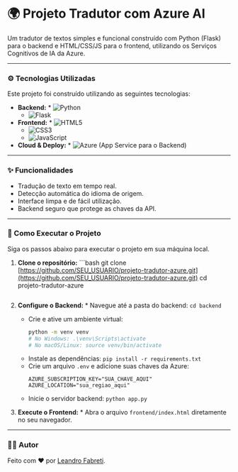 # 🌍 Projeto Tradutor com Azure AI

Um tradutor de textos simples e funcional construído com Python (Flask) para o backend e HTML/CSS/JS para o frontend, utilizando os Serviços Cognitivos de IA da Azure.

---

### ⚙️ Tecnologias Utilizadas

Este projeto foi construído utilizando as seguintes tecnologias:

* **Backend:**    * ![Python](https://img.shields.io/badge/Python-3776AB?style=for-the-badge&logo=python&logoColor=white)
    * ![Flask](https://img.shields.io/badge/Flask-000000?style=for-the-badge&logo=flask&logoColor=white)
* **Frontend:**    * ![HTML5](https://img.shields.io/badge/HTML5-E34F26?style=for-the-badge&logo=html5&logoColor=white)
    * ![CSS3](https://img.shields.io/badge/CSS3-1572B6?style=for-the-badge&logo=css3&logoColor=white)
    * ![JavaScript](https://img.shields.io/badge/JavaScript-F7DF1E?style=for-the-badge&logo=javascript&logoColor=black)
* **Cloud & Deploy:**    * ![Azure](https://img.shields.io/badge/Azure-0078D4?style=for-the-badge&logo=microsoftazure&logoColor=white) (App Service para o Backend)

---

### ✨ Funcionalidades

* Tradução de texto em tempo real.
* Detecção automática do idioma de origem.
* Interface limpa e de fácil utilização.
* Backend seguro que protege as chaves da API.

---

### 🚀 Como Executar o Projeto

Siga os passos abaixo para executar o projeto em sua máquina local.

1.  **Clone o repositório:**    ```bash
    git clone [https://github.com/SEU_USUARIO/projeto-tradutor-azure.git](https://github.com/SEU_USUARIO/projeto-tradutor-azure.git)
    cd projeto-tradutor-azure
    ```

2.  **Configure o Backend:**    * Navegue até a pasta do backend: `cd backend`
    * Crie e ative um ambiente virtual:
        ```bash
        python -m venv venv
        # No Windows: .\venv\Scripts\activate
        # No macOS/Linux: source venv/bin/activate
        ```
    * Instale as dependências: `pip install -r requirements.txt`
    * Crie um arquivo `.env` e adicione suas chaves da Azure:
        ```env
        AZURE_SUBSCRIPTION_KEY="SUA_CHAVE_AQUI"
        AZURE_LOCATION="sua_regiao_aqui"
        ```
    * Inicie o servidor backend: `python app.py`

3.  **Execute o Frontend:**    * Abra o arquivo `frontend/index.html` diretamente no seu navegador.

---

### 👨‍💻 Autor

Feito com ❤️ por [Leandro Fabreti](hhttps://github.com/lfabreti11).